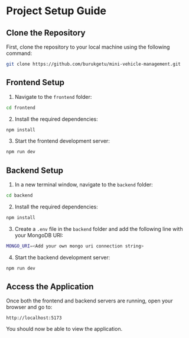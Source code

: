 # Project Setup Guide

## Clone the Repository

First, clone the repository to your local machine using the following command:

```bash
git clone https://github.com/burukgetu/mini-vehicle-management.git
```

## Frontend Setup

1. Navigate to the `frontend` folder:

```bash
cd frontend
```

2. Install the required dependencies:

```bash
npm install
```

3. Start the frontend development server:

```bash
npm run dev
```

## Backend Setup

1. In a new terminal window, navigate to the `backend` folder:

```bash
cd backend
```

2. Install the required dependencies:

```bash
npm install
```

3. Create a `.env` file in the `backend` folder and add the following line with your MongoDB URI:

```bash
MONGO_URI=<Add your own mongo uri connection string>
```

4. Start the backend development server:

```bash
npm run dev
```

## Access the Application

Once both the frontend and backend servers are running, open your browser and go to:

```
http://localhost:5173
```

You should now be able to view the application.
